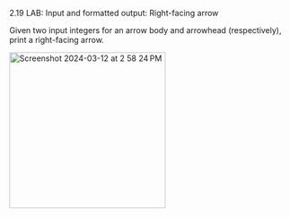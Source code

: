 2.19 LAB: Input and formatted output: Right-facing arrow
<p>Given two input integers for an arrow body and arrowhead (respectively), print a right-facing arrow.</p>
<img width="278" alt="Screenshot 2024-03-12 at 2 58 24 PM" src="https://github.com/Jvincent100/2.19-LAB-Input-and-formatted-output-Right-facing-arrow/assets/155997904/83d83b87-1eb6-4c07-902d-efa9f6c61f9a">
